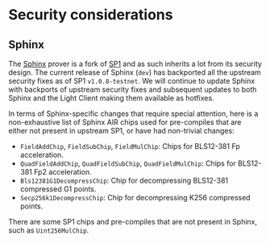 # Security considerations

## Sphinx

The [Sphinx](https://github.com/argumentcomputer/sphinx) prover is a fork of [SP1](https://github.com/succinctlabs/sp1)
and as such inherits a lot from its security design. The current release of Sphinx (`dev`) has backported all the
upstream security fixes as of SP1 `v1.0.8-testnet`. We will continue to update Sphinx with backports of upstream
security fixes and subsequent updates to both Sphinx and the Light Client making them available as hotfixes.

In terms of Sphinx-specific changes that require special attention, here is a non-exhaustive list of Sphinx
AIR chips used for pre-compiles that are either not present in upstream SP1, or have had non-trivial changes:
- `FieldAddChip`, `FieldSubChip`, `FieldMulChip`: Chips for BLS12-381 Fp acceleration.
- `QuadFieldAddChip`, `QuadFieldSubChip`, `QuadFieldMulChip`: Chips for BLS12-381 Fp2 acceleration.
- `Bls12381G1DecompressChip`: Chip for decompressing BLS12-381 compressed G1 points.
- `Secp256k1DecompressChip`: Chip for decompressing K256 compressed points.

There are some SP1 chips and pre-compiles that are not present in Sphinx, such as `Uint256MulChip`.
